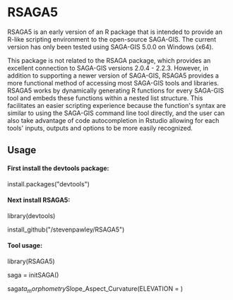 RSAGA5
======

RSAGA5 is an early version of an R package that is intended to provide an R-like scripting environment to the open-source SAGA-GIS. The current version has only been tested using SAGA-GIS 5.0.0 on Windows (x64).

This package is not related to the RSAGA package, which provides an excellent connection to SAGA-GIS versions 2.0.4 - 2.2.3. However, in addition to supporting a newer version of SAGA-GIS, RSAGA5 provides a more functional method of accessing most SAGA-GIS tools and libraries. RSAGA5 works by dynamically generating R functions for every SAGA-GIS tool and embeds these functions within a nested list structure. This facilitates an easier scripting experience because the function's syntax are similar to using the SAGA-GIS command line tool directly, and the user can also take advantage of code autocompletion in Rstudio allowing for each tools' inputs, outputs and options to be more easily recognized.

## Usage

#### First install the devtools package:
install.packages("devtools")

#### Next install RSAGA5:
library(devtools)

install_github("/stevenpawley/RSAGA5")

#### Tool usage:
library(RSAGA5)

saga = initSAGA()

saga$ta_morphometry$Slope_Aspect_Curvature(ELEVATION = )
